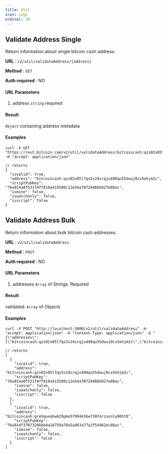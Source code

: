 ```yaml
---
title: Util
icon: cogs
ordinal: 10
---
```


## Validate Address Single

Return information about single bitcoin cash address.

**URL** : `v2/util/validateAddress/{address}`

**Method** : `GET`

**Auth required** : NO

#### URL Parameters

1.  address `string` required

#### Result

`Object` containing address metadata

#### Examples

    curl -X GET "https://rest.bitcoin.com/v2/util/validateAddress/bitcoincash:qzs02v05l7qs5s24srqju498qu55dwuj0cx5ehjm2c" -H "accept: application/json"

    // returns
    {
      "isvalid": true,
      "address": "bitcoincash:qzs02v05l7qs5s24srqju498qu55dwuj0cx5ehjm2c",
      "scriptPubKey": "76a914a0f531f4ff810a415580c12e54a7072946bb927e88ac",
      "ismine": false,
      "iswatchonly": false,
      "isscript": false
    }

## Validate Address Bulk

Return information about bulk bitcoin cash addresses.

**URL** : `v2/util/validateAddress`

**Method** : `POST`

**Auth required** : NO

#### URL Parameters

1.  addresses `Array` of Strings. Required

#### Result

validated: `Array` of Objects

#### Examples

    curl -X POST "http://localhost:3000/v2/util/validateAddress" -H "accept: application/json" -H "Content-Type: application/json" -d "{\"addresses\":[\"bitcoincash:qzs02v05l7qs5s24srqju498qu55dwuj0cx5ehjm2c\",\"bitcoincash:qrehqueqhw629p6e57994436w730t4rzasnly00ht0\"]}"

    // returns
    [
      {
        "isvalid": true,
        "address": "bitcoincash:qzs02v05l7qs5s24srqju498qu55dwuj0cx5ehjm2c",
        "scriptPubKey": "76a914a0f531f4ff810a415580c12e54a7072946bb927e88ac",
        "ismine": false,
        "iswatchonly": false,
        "isscript": false
      },
      {
        "isvalid": true,
        "address": "bitcoincash:qrehqueqhw629p6e57994436w730t4rzasnly00ht0",
        "scriptPubKey": "76a914f3707320bbb4a28759a78a5ad63a77a2f5d462ec88ac",
        "ismine": false,
        "iswatchonly": false,
        "isscript": false
      }
    ]
